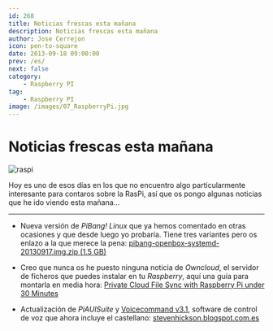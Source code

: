 ```yaml
---
id: 268
title: Noticias frescas esta mañana
description: Noticias frescas esta mañana
author: Jose Cerrejon
icon: pen-to-square
date: 2013-09-18 09:00:00
prev: /es/
next: false
category:
    - Raspberry PI
tag:
    - Raspberry PI
image: /images/07_RaspberryPi.jpg
---
```


# Noticias frescas esta mañana

![raspi](/images/07_RaspberryPi.jpg)

Hoy es uno de esos días en los que no encuentro algo particularmente interesante para contaros sobre la RasPi, así que os pongo algunas noticias que he ido viendo esta mañana...

---

-   Nueva versión de _PiBang! Linux_ que ya hemos comentado en otras ocasiones y que desde luego yo probaría. Tiene tres variantes pero os enlazo a la que merece la pena: [pibang-openbox-systemd-20130917.img.zip (1.5 GB)](https://sourceforge.net/projects/pibang/files/pibang-openbox-systemd-20130917.img.zip/download)

-   Creo que nunca os he puesto ninguna noticia de _Owncloud_, el servidor de ficheros que puedes instalar en tu _Raspberry_, aquí una guía para montarla en media hora: [Private Cloud File Sync with Raspberry Pi under 30 Minutes](https://www.codingepiphany.com/2013/09/15/private-cloud-file-sync-with-raspberry-pi-under-30-minutes/)

-   Actualización de _PiAUISuite_ y [Voicecommand v3.1](https://stevenhickson.blogspot.com.es/2013/04/voice-control-on-raspberry-pi.html), software de control de voz que ahora incluye el castellano: [stevenhickson.blogspot.com.es](https://stevenhickson.blogspot.com.es/2013/09/piauisuite-update-and-voicecommand-v31.html)
